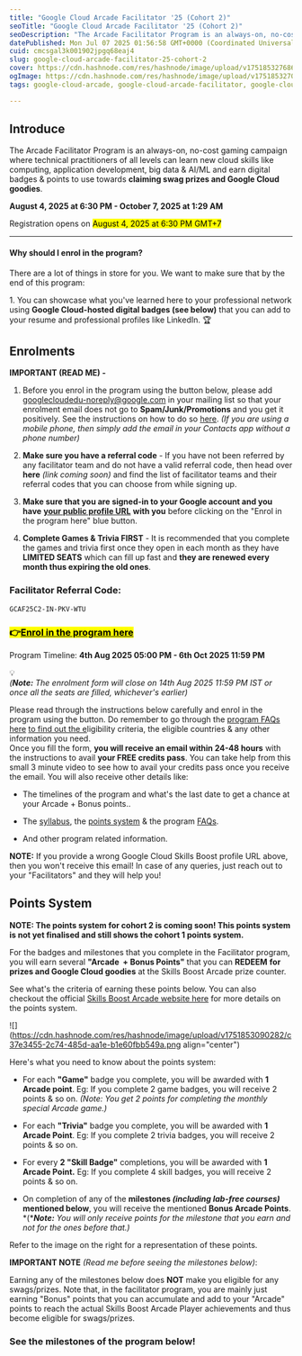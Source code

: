 ```yaml
---
title: "Google Cloud Arcade Facilitator '25 (Cohort 2)"
seoTitle: "Google Cloud Arcade Facilitator '25 (Cohort 2)"
seoDescription: "The Arcade Facilitator Program is an always-on, no-cost gaming campaign where technical practitioners of all levels can learn new cloud skills like computin"
datePublished: Mon Jul 07 2025 01:56:58 GMT+0000 (Coordinated Universal Time)
cuid: cmcsgal3k001902jpgq68eaj4
slug: google-cloud-arcade-facilitator-25-cohort-2
cover: https://cdn.hashnode.com/res/hashnode/image/upload/v1751853276863/ef528e5e-417c-499e-a5f1-5978473448d6.png
ogImage: https://cdn.hashnode.com/res/hashnode/image/upload/v1751853270437/278a3a61-7b1e-4ff6-b04c-88790f6ba4c0.png
tags: google-cloud-arcade, google-cloud-arcade-facilitator, google-cloud-arcade-facilitator-25, google-cloud-arcade-facilitator-25-cohort-2, facilitator-25-cohort-2

---
```


## **Introduce**

The Arcade Facilitator Program is an always-on, no-cost gaming campaign where technical practitioners of all levels can learn new cloud skills like computing, application development, big data & AI/ML and earn digital badges & points to use towards **claiming swag prizes and Google Cloud goodies**.

**August 4, 2025 at 6:30 PM - October 7, 2025 at 1:29 AM**

Registration opens on <mark>August 4, 2025 at 6:30 PM GMT+7</mark>

---

#### **Why should I enrol in the program?**

There are a lot of things in store for you. We want to make sure that by the end of this program:

1\. You can showcase what you've learned here to your professional network using **Google Cloud-hosted digital badges (see below)** that you can add to your resume and professional profiles like LinkedIn. 🏆

## **Enrolments**

**IMPORTANT (READ ME) -**

1. Before you enrol in the program using the button below, please add [googlecloudedu-noreply@google.com](mailto:googlecloudedu-noreply@google.com) in your mailing list so that your enrolment email does not go to **Spam/Junk/Promotions** and you get it positively. See the instructions on how to do so [here](https://www.youtube.com/watch?v=mTUaTMaer2g). *(If you are using a mobile phone, then simply add the email in your Contacts app without a phone number)*
    
2. **Make sure you have a referral code** - If you have not been referred by any facilitator team and do not have a valid referral code, then head over **here** *(link coming soon)* and find the list of facilitator teams and their referral codes that you can choose from while signing up.
    
3. **Make sure that you are signed-in to your Google account and you have** [**your public profile URL**](https://www.youtube.com/watch?v=C7Zb3cqEkwA) **with you** before clicking on the "Enrol in the program here" blue button.
    
4. **Complete Games & Trivia FIRST** - It is recommended that you complete the games and trivia first once they open in each month as they have **LIMITED SEATS** which can fill up fast and **they are renewed every month thus expiring the old ones**.
    

### **Facilitator Referral Code:**

```plaintext
GCAF25C2-IN-PKV-WTU
```

### **<mark>👉</mark>**[**<mark>Enrol in the program here</mark>**](https://forms.gle/FGVyCSoaGJTffD5a9)

Program Timeline: **4th Aug 2025 05:00 PM - 6th Oct 2025 11:59 PM**

<div data-node-type="callout">
<div data-node-type="callout-emoji">💡</div>
<div data-node-type="callout-text"><em>(</em><strong><em>Note:</em></strong><em> The enrolment form will close on 14th Aug 2025 11:59 PM IST or once all the seats are filled, whichever's earlier)</em></div>
</div>

Please read through the instructions below carefully and enrol in the program using the button. Do remember to go through the [program FAQs here](https://bit.ly/gcaf-faqs) [to find out the e](https://bit.ly/gcaf-faqs)ligibility criteria, the eligible countries & any other information you need.  
Once you fill the form, **you will receive an email within 24-48 hours** with the instructions to avail **your FREE credits pass**. You can take help from this small 3 minute video to see how to avail your credits pass once you receive the email. You will also receive other details like:

* The timelines of the program and what's the last date to get a chance at your Arcade + Bonus points..
    
* The [syllabus](https://rsvp.withgoogle.com/events/arcade-facilitator/syllabus), the [points system](https://rsvp.withgoogle.com/events/arcade-facilitator/points-system) & the program [FAQs](https://rsvp.withgoogle.com/events/arcade-facilitator/faqs).
    
* And other program related information.
    

**NOTE:** If you provide a wrong Google Cloud Skills Boost profile URL above, then you won't receive this email! In case of any queries, just reach out to your "Facilitators" and they will help you!

## **Points System**

**NOTE: The points system for cohort 2 is coming soon! This points system is not yet finalised and still shows the cohort 1 points system.**

For the badges and milestones that you complete in the Facilitator program, you will earn several **"Arcade  + Bonus Points"** that you can **REDEEM** **for prizes and Google Cloud goodies** at the Skills Boost Arcade prize counter.

See what's the criteria of earning these points below. You can also checkout the official [Skills Boost Arcade website here](https://go.cloudskillsboost.google/arcade?utm_source=gcaf-site&utm_medium=website&utm_campaign=arcade-facilitator25) for more details on the points system.

![](https://cdn.hashnode.com/res/hashnode/image/upload/v1751853090282/c37e3455-2c74-485d-aa1e-b1e60fbb549a.png align="center")

Here's what you need to know about the points system:

* For each **"Game"** badge you complete, you will be awarded with **1 Arcade point**. Eg: If you complete 2 game badges, you will receive 2 points & so on. *(Note: You get 2 points for completing the monthly special Arcade game.)*
    
* For each **"Trivia"** badge you complete, you will be awarded with **1 Arcade Point**. Eg: If you complete 2 trivia badges, you will receive 2 points & so on.
    
* For every **2 "Skill Badge"** completions, you will be awarded with **1 Arcade Point.** Eg: If you complete 4 skill badges, you will receive 2 points & so on.
    
* On completion of any of the **milestones *(including lab-free courses)* mentioned below**, you will receive the mentioned **Bonus Arcade Points**. \*(\****Note:*** *You will only receive points for the milestone that you earn and not for the ones before that.)*
    

Refer to the image on the right for a representation of these points.

**IMPORTANT NOTE** *(Read me before seeing the milestones below)*:

Earning any of the milestones below does **NOT** make you eligible for any swags/prizes. Note that, in the facilitator program, you are mainly just earning "Bonus" points that you can accumulate and add to your "Arcade" points to reach the actual Skills Boost Arcade Player achievements and thus become eligible for swags/prizes.

### See the milestones of the program below!